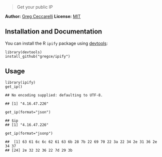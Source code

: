 > Get your public IP

**Author:** [Greg
Ceccarelli](https://www.linkedin.com/in/gregceccarelli) **License:**
[MIT](https://opensource.org/licenses/MIT)

Installation and Documentation
------------------------------

You can install the R `ipify` package using
[devtools](https://github.com/hadley/devtools):

    library(devtools)
    install_github("gregce/ipify")

Usage
-----

    library(ipify)
    get_ip()

    ## No encoding supplied: defaulting to UTF-8.

    ## [1] "4.16.47.226"

    get_ip(format="json")

    ## $ip
    ## [1] "4.16.47.226"

    get_ip(format="jsonp")

    ##  [1] 63 61 6c 6c 62 61 63 6b 28 7b 22 69 70 22 3a 22 34 2e 31 36 2e 34 37
    ## [24] 2e 32 32 36 22 7d 29 3b
